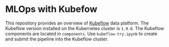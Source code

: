# MLOps with Kubefow

This repository provides an overview of [Kubeflow](https://www.kubeflow.org/) data platform. The Kubeflow version installed on the Kubernetes cluster is `1.9.0`. The Kubeflow components are located in `components`. Use `kubeflow-try.ipynb` to create and submit the pipeline into the Kubeflow cluster.  